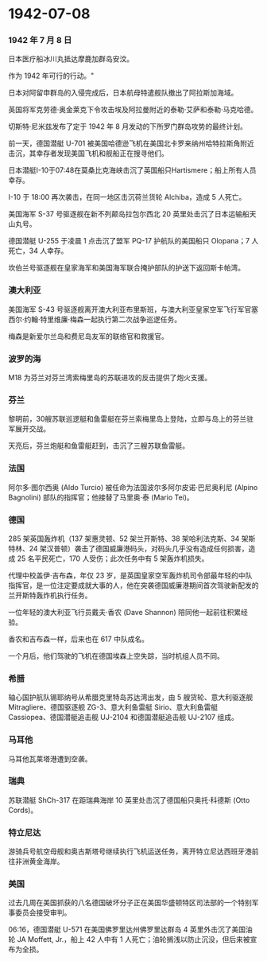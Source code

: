 # 1942-07-08

### 1942 年 7 月 8 日

日本医疗船冰川丸抵达摩鹿加群岛安汶。

作为 1942 年可行的行动。"

日本对阿留申群岛的入侵完成后，日本航母特遣舰队撤出了阿拉斯加海域。

英国将军克劳德·奥金莱克下令攻击埃及阿拉曼附近的泰勒·艾萨和泰勒·马克哈德。

切斯特·尼米兹发布了定于 1942 年 8 月发动的下所罗门群岛攻势的最终计划。

前一天，德国潜艇 U-701
被美国哈德逊飞机在美国北卡罗来纳州哈特拉斯角附近击沉，其幸存者发现美国飞机和舰船正在搜寻他们。

日本潜艇I-10于07:48在莫桑比克海峡击沉了英国船只Hartismere；船上所有人员幸存。

I-10 于 18:00 再次袭击，在同一地区击沉荷兰货轮 Alchiba，造成 5 人死亡。

美国海军 S-37 号驱逐舰在新不列颠岛拉包尔西北 20
英里处击沉了日本运输船天山丸号。

德国潜艇 U-255 于凌晨 1 点击沉了盟军 PQ-17 护航队的美国船只 Olopana；7
人死亡，34 人幸存。

坎伯兰号驱逐舰在皇家海军和美国海军联合掩护部队的护送下返回斯卡帕湾。

### 澳大利亚

美国海军 S-43
号驱逐舰离开澳大利亚布里斯班，与澳大利亚皇家空军飞行军官塞西尔·约翰·特里维廉·梅森一起执行第二次战争巡逻任务。

梅森是新爱尔兰岛和费尼岛友军的联络官和救援官。

### 波罗的海

M18 为芬兰对芬兰湾索梅里岛的苏联进攻的反击提供了炮火支援。

### 芬兰

黎明前，30艘苏联巡逻艇和鱼雷艇在芬兰索梅里岛上登陆，立即与岛上的芬兰驻军展开交战。

天亮后，芬兰炮艇和鱼雷艇赶到，击沉了三艘苏联鱼雷艇。

### 法国

阿尔多·图尔西奥 (Aldo Turcio) 被任命为法国波尔多阿尔皮诺·巴尼奥利尼
(Alpino Bagnolini) 部队的指挥官；他接替了马里奥·泰 (Mario Tei)。

### 德国

285 架英国轰炸机（137 架惠灵顿、52 架兰开斯特、38 架哈利法克斯、34
架斯特林、24
架汉普顿）袭击了德国威廉港码头，对码头几乎没有造成任何损害，造成 25
名平民死亡，170 人受伤；此次任务中有 5 架轰炸机损失。

代理中校盖伊·吉布森，年仅 23
岁，是英国皇家空军轰炸机司令部最年轻的中队指挥官，是一位注定要成就大事的人，他在突袭德国威廉港期间首次驾驶新配发的兰开斯特轰炸机执行任务。

一位年轻的澳大利亚飞行员戴夫·香农 (Dave Shannon)
陪同他一起前往积累经验。

香农和吉布森一样，后来也在 617 中队成名。

一个月后，他们驾驶的飞机在德国埃森上空失踪，当时机组人员不同。

### 希腊

轴心国护航队锡耶纳号从希腊克里特岛苏达湾出发，由 5 艘货轮、意大利驱逐舰
Mitragliere、德国驱逐舰 ZG-3、意大利鱼雷艇 Sirio、意大利鱼雷艇
Cassiopea、德国潜艇追击舰 UJ-2104 和德国潜艇追击舰 UJ-2107 组成。

### 马耳他

马耳他瓦莱塔港遭到空袭。

### 瑞典

苏联潜艇 ShCh-317 在距瑞典海岸 10 英里处击沉了德国船只奥托·科德斯 (Otto
Cords)。

### 特立尼达

游骑兵号航空母舰和奥古斯塔号继续执行飞机运送任务，离开特立尼达西班牙港前往非洲黄金海岸。

### 美国

过去几周在美国抓获的八名德国破坏分子正在美国华盛顿特区司法部的一个特别军事委员会接受审判。

06:16，德国潜艇 U-571 在美国佛罗里达州佛罗里达群岛 4
英里外击沉了美国油轮 JA Moffett, Jr.，船上 42 人中有 1
人死亡；油轮搁浅以防止沉没，但后来被宣布为全损。